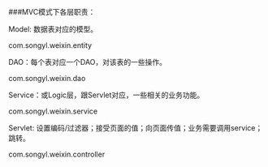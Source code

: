 ###MVC模式下各层职责：

Model: 数据表对应的模型。

  com.songyl.weixin.entity

DAO：每个表对应一个DAO，对该表的一些操作。

  com.songyl.weixin.dao

Service：或Logic层，跟Servlet对应，一些相关的业务功能。

  com.songyl.weixin.service

Servlet: 设置编码/过滤器；接受页面的值；向页面传值；业务需要调用service；跳转。

  com.songyl.weixin.controller
